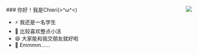 <img align="right" src="https://github-readme-stats.vercel.app/api?username=maloreQAQ&show_icons=true&icon_color=CE1D2D&text_color=718096&bg_color=ffffff&hide_title=true" />
### 你好！我是Chieri(>^ω^<)

- ⚡ 我还是一名学生
- 🤔 比较喜欢整点小活
- 😄 大家能和我交朋友就好啦
- 💬 Emmmm......



